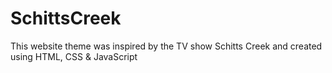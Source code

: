 # SchittsCreek

This website theme was inspired by the TV show Schitts Creek and created using HTML, CSS & JavaScript
